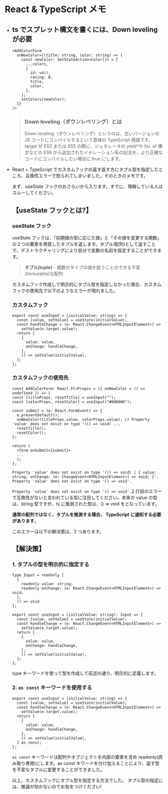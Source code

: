 # React & TypeScript メモ

- ## ts でスプレット構文を書くには、Down leveling が必要

  ```tsx
  <AddColorForm
    onNewColor={(title: string, color: string) => {
      const newColor: SetStateAction<Color[]> = [
        ...colors,
        {
          id: v4(),
          rating: 0,
          title,
          color,
        },
      ];
      setColors(newColor);
    }}
  />
  ```

  > ### Down leveling（ダウンレベリング）とは
  >
  > Down leveling（ダウンレベリング）というのは、古いバージョンの JS コードにコンパイルするという意味の TypeScript 用語です。
  > target が ES3 または ES5 の際に、ジェネレータの yield\*や for..of 構文などの ES6 から追加されたイテレーション系の記法を、より正確なコードにコンパイルしたい場合に true にします。

- React + TypeScript でカスタムフックの返す返す方にタプル型を指定したところ、互換性エラーで怒られてしまいました。そのときのメモです。

  まず、useState フックのおさらいから入ります。すでに、理解している人はスルーしてください。

  ## 【useState フックとは?】

  ### useState フック

  useState フックは、「初期値の型に応じた値」と「その値を変更する関数」の２つの要素を用意したタプルを返します。タプル(配列)として返すことで、デストラクチャリングにより自分で変数の名前を設定することができます。

  > **タプル(tuple)** - 複数のタイプの値を扱うことのできる不変(Immutable)な配列

  カスタムフック作成して明示的にタプル型を指定しなかった場合、カスタムフックの使用先で以下のようなエラーが現れました。

  ### カスタムフック

  ```tsx
  export const useInput = (initialValue: string) => {
    const [value, setValue] = useState(initialValue);
    const handleChange = (e: React.ChangeEvent<HTMLInputElement>) =>
      setValue(e.target.value);
    return [
      {
        value: value,
        onChange: handleChange,
      },
      () => setValue(initialValue),
    ];
  };
  ```

  ### カスタムフックの使用先

  ```tsx
  const AddColorForm: React.FC<Props> = ({ onNewColor = () => undefined }) => {
  const [titleProps, resetTitle] = useInput("");
  const [colorProps, resetColor] = useInput("#000000");

  const submit = (e: React.FormEvent) => {
    e.preventDefault();
    onNewColor(titleProps.value, colorProps.value); // Property 'value' does not exist on type '(() => void) ...
    resetTitle();
    resetColor();
  };

  return (
    <form onSubmit={submit}>
    ...
    );
  };
  ```

  ```
  Property 'value' does not exist on type '(() => void) | { value: string; onChange: (e: ChangeEvent<HTMLInputElement>) => void; }'.
  Property 'value' does not exist on type '() => void'.
  ```

  `Property 'value' does not exist on type '() => void'.`2 行目のエラーで互換性がないと言われている型に注目してください。本来の value の型は、string 型ですが、ts に推測された型は、() => void をとなっています。

  **通常の配列ではなく、タプルを推測する場合、 TypeScript に通知する必要があります**。

  このエラーは以下の解決策は、2 つあります。

  ## 【解決策】

  ### 1. タプルの型を明示的に指定する

  ```tsx
  type Input = readonly [
    {
      readonly value: string;
      readonly onChange: (e: React.ChangeEvent<HTMLInputElement>) => void;
    },
    () => void
  ];

  export const useInput = (initialValue: string): Input => {
    const [value, setValue] = useState(initialValue);
    const handleChange = (e: React.ChangeEvent<HTMLInputElement>) =>
      setValue(e.target.value);
    return [
      {
        value: value,
        onChange: handleChange,
      },
      () => setValue(initialValue),
    ];
  };
  ```

  type キーワードを使って型を作成して前述の通り、明示的に定義します。

  ### 2. `as const` キーワードを使用する

  ```tsx
  export const useInput = (initialValue: string) => {
    const [value, setValue] = useState(initialValue);
    const handleChange = (e: React.ChangeEvent<HTMLInputElement>) =>
      setValue(e.target.value);
    return [
      {
        value: value,
        onChange: handleChange,
      },
      () => setValue(initialValue),
    ] as const;
  };
  ```

  `as const` キーワードは配列やオブジェクトを内部の要素を含め readonly(読み取り専用)にします。as const キワードを付け加えることにより、返す型を不変なタプルに変更することができました。

  以上、カスタムフックにタプル型を指定する方法でした。
  タプル型の指定には、推論が効かないのでお気をつけください!
